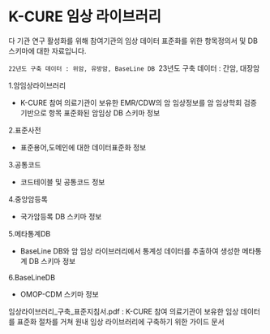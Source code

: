 # K-CURE 임상 라이브러리

다 기관 연구 활성화를 위해 참여기관의 임상 데이터 표준화를 위한 항목정의서 및 DB 스키마에 대한 자료입니다. 

  `22년도 구축 데이터 : 위암, 유방암, BaseLine DB
  `23년도 구축 데이터 : 간암, 대장암
  

1.암임상라이브러리
  - K-CURE 참여 의료기관이 보유한 EMR/CDW의 암 임상정보를 암 임상학회 검증 기반으로 항목 표준화된 암임상 DB 스키마 정보
  
2.표준사전
  - 표준용어,도메인에 대한 데이터표준화 정보
  
3.공통코드
  - 코드테이블 및 공통코드 정보
  
4.중앙암등록
  - 국가암등록 DB 스키마 정보
  
5.메타통계DB
  - BaseLine DB와 암 임상 라이브러리에서 통계성 데이터를 추출하여 생성한 메타통계 DB 스키마 정보
  
6.BaseLineDB
  - OMOP-CDM 스키마 정보

임상라이브러리_구축_표준지침서.pdf : K-CURE 참여 의료기관이 보유한 임상 데이터를 표준화 절차를 거쳐 원내 임상 라이브러리에 구축하기 위한 가이드 문서
